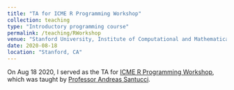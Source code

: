 ```yaml
---
title: "TA for ICME R Programming Workshop"
collection: teaching
type: "Introductory programming course"
permalink: /teaching/RWorkshop
venue: "Stanford University, Institute of Computational and Mathematical Engineering"
date: 2020-08-18
location: "Stanford, CA"
---
```


On Aug 18 2020, I served as the TA for [ICME R Programming Workshop](https://icme.stanford.edu/events/icme-online-summer-workshops-2020), which was taught by [Professor Andreas Santucci](http://web.stanford.edu/~santucci/). 
